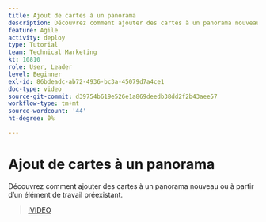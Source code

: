 ```yaml
---
title: Ajout de cartes à un panorama
description: Découvrez comment ajouter des cartes à un panorama nouveau ou à partir d’un élément de travail préexistant.
feature: Agile
activity: deploy
type: Tutorial
team: Technical Marketing
kt: 10810
role: User, Leader
level: Beginner
exl-id: 86bdeadc-ab72-4936-bc3a-45079d7a4ce1
doc-type: video
source-git-commit: d39754b619e526e1a869deedb38dd2f2b43aee57
workflow-type: tm+mt
source-wordcount: '44'
ht-degree: 0%

---
```


# Ajout de cartes à un panorama

Découvrez comment ajouter des cartes à un panorama nouveau ou à partir d’un élément de travail préexistant.

>[!VIDEO](https://video.tv.adobe.com/v/346617)

